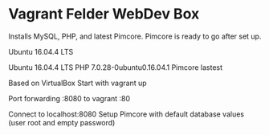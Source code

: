 # Vagrant Felder WebDev Box

Installs MySQL, PHP, and latest Pimcore.
Pimcore is ready to go after set up.

Ubuntu 16.04.4 LTS

Ubuntu 16.04.4 LTS
PHP 7.0.28-0ubuntu0.16.04.1
Pimcore lastest


Based on VirtualBox
Start with vagrant up

Port forwarding :8080 to vagrant :80

Connect to localhost:8080
Setup Pimcore with default database values (user root and empty password)